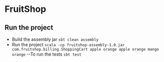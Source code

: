 # FruitShop

## Run the project

- Build the assembly jar
```sbt clean assembly```
- Run the project
```scala -cp fruitshop-assembly-1.0.jar com.fruitshop.billing.ShoppingCart apple orange apple orange mango orange```
--To run the tests
```sbt test```